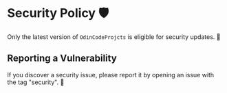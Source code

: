 # Security Policy 🛡️

Only the latest version of `OdinCodeProjcts` is eligible for security updates. 🔄

## Reporting a Vulnerability

If you discover a security issue, please report it by opening an issue with the tag "security". 🐛
